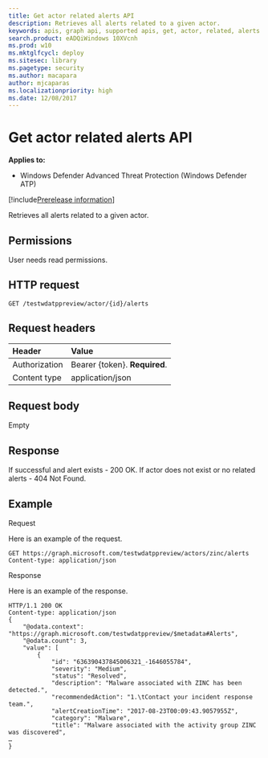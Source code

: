 ```yaml
---
title: Get actor related alerts API
description: Retrieves all alerts related to a given actor.
keywords: apis, graph api, supported apis, get, actor, related, alerts
search.product: eADQiWindows 10XVcnh
ms.prod: w10
ms.mktglfcycl: deploy
ms.sitesec: library
ms.pagetype: security
ms.author: macapara
author: mjcaparas
ms.localizationpriority: high
ms.date: 12/08/2017
---
```


# Get actor related alerts API

**Applies to:**

- Windows Defender Advanced Threat Protection (Windows Defender ATP)

[!include[Prerelease information](prerelease.md)]

Retrieves all alerts related to a given actor.

## Permissions
User needs read permissions.

## HTTP request
```
GET /testwdatppreview/actor/{id}/alerts
```

## Request headers

Header | Value 
:---|:---
Authorization | Bearer {token}. **Required**.
Content type | application/json


## Request body
Empty

## Response
If successful and alert exists - 200 OK. 
If actor does not exist or no related alerts - 404 Not Found.


## Example

Request

Here is an example of the request.

```
GET https://graph.microsoft.com/testwdatppreview/actors/zinc/alerts
Content-type: application/json
```

Response

Here is an example of the response.


```
HTTP/1.1 200 OK
Content-type: application/json
{
    "@odata.context": "https://graph.microsoft.com/testwdatppreview/$metadata#Alerts",
    "@odata.count": 3,
    "value": [
        {
            "id": "636390437845006321_-1646055784",
            "severity": "Medium",
            "status": "Resolved",
            "description": "Malware associated with ZINC has been detected.",
            "recommendedAction": "1.\tContact your incident response team.",
            "alertCreationTime": "2017-08-23T00:09:43.9057955Z",
            "category": "Malware",
            "title": "Malware associated with the activity group ZINC was discovered",
…
}
```
